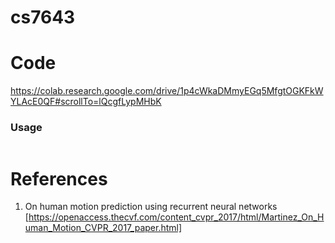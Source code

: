 # cs7643

# Code
https://colab.research.google.com/drive/1p4cWkaDMmyEGq5MfgtOGKFkWYLAcE0QF#scrollTo=lQcgfLypMHbK

### Usage 

```
```


# References
1. On human motion prediction using recurrent neural networks
[https://openaccess.thecvf.com/content_cvpr_2017/html/Martinez_On_Human_Motion_CVPR_2017_paper.html]
